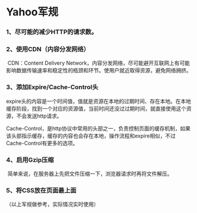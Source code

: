 # Yahoo军规

### 1、尽可能的减少HTTP的请求数。

### 2、使用CDN（内容分发网络）

​	CDN：Content Delivery Network，内容分发网络，尽可能避开互联网上有可能影响数据传输速率和稳定性的瓶颈和环节。使用户就近取得资源，避免网络拥挤。

### 3、添加Expire/Cache-Control头

​	expire头的内容是一个时间值，值就是资源在本地的过期时间、存在本地。在本地缓存阶段，找到一个对应的资源值，当前时间还没过过期时间，就直接使用这个资源，不会发送http请求。

​	Cache-Control，是http协议中常用的头部之一，负责控制页面的缓存机制，如果该头部指示缓存，缓存的内容也会存在本地，操作流程和expire相似，不过Cache-Control有更多的选项。

### 4、启用Gzip压缩

​	简单来说，在服务器上先把文件压缩一下，浏览器请求时再将文件解压。

### 5、将CSS放在页面最上面







（以上军规做参考，实际情况实时使用）